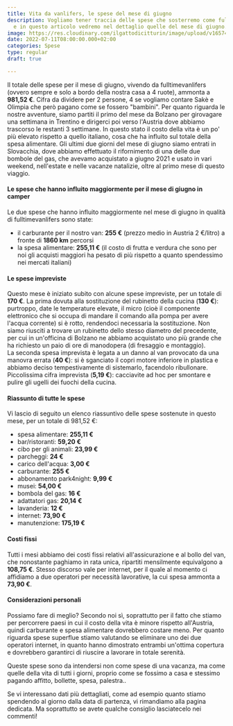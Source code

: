 ```yaml
---
title: Vita da vanlifers, le spese del mese di giugno
description: Vogliamo tener traccia delle spese che sosterremo come fulltime vanlifers
  e in questo articolo vedremo nel dettaglio quelle del mese di giugno.
image: https://res.cloudinary.com/ilgattodicitturin/image/upload/v1657440439/Articoli/spesa_giugno_pfo0lt.jpg
date: 2022-07-11T08:00:00.000+02:00
categories: Spese
type: regular
draft: true

---
```

Il totale delle spese per il mese di giugno, vivendo da fulltimevanlifers (ovvero sempre e solo a bordo della nostra casa a 4 ruote), ammonta a **981,52 €**. Cifra da dividere per 2 persone, 4 se vogliamo contare Sakè e Olimpia che però pagano come se fossero "bambini".
Per quanto riguarda le nostre avventure, siamo partiti il primo del mese da Bolzano per girovagare una settimana in Trentino e dirigerci poi verso l'Austria dove abbiamo trascorso le restanti 3 settimane. In questo stato il costo della vita è un po' più elevato rispetto a quello italiano, cosa che ha influito sul totale della spesa alimentare.
Gli ultimi due giorni del mese di giugno siamo entrati in Slovacchia, dove abbiamo effettuato il rifornimento di una delle due bombole del gas, che avevamo acquistato a giugno 2021 e usato in vari weekend, nell'estate e nelle vacanze natalizie, oltre al primo mese di questo viaggio.

#### Le spese che hanno influito maggiormente per il mese di giugno in camper

Le due spese che hanno influito maggiormente nel mese di giugno in qualità di fulltimevanlifers sono state:

* il carburante per il nostro van:  **255 €** (prezzo medio in Austria 2 €/litro) a fronte di **1860 km** percorsi
* la spesa alimentare: **255,11 €** (il costo di frutta e verdura che sono per noi gli acquisti maggiori ha pesato di più rispetto a quanto spendessimo nei mercati italiani)

#### Le spese impreviste

Questo mese è iniziato subito con alcune spese impreviste, per un totale di **170 €**.
La prima dovuta alla sostituzione del rubinetto della cucina (**130 €**): purtroppo, date le temperature elevate, il micro (cioè il componente elettronico che si occupa di mandare il comando alla pompa per avere l'acqua corrente) si è rotto, rendendoci necessaria la sostituzione. Non siamo riusciti a trovare un rubinetto dello stesso diametro del precedente, per cui in un'officina di Bolzano ne abbiamo acquistato uno più grande che ha richiesto un paio di ore di manodopera (di fresaggio e montaggio).  
La seconda spesa imprevista è legata a un danno al van provocato da una manovra errata (**40 €**): si è sganciato il copri motore inferiore in plastica e abbiamo deciso tempestivamente di sistemarlo, facendolo ribullonare. Piccolissima cifra imprevista (**5,19 €**): cacciavite ad hoc per smontare e pulire gli ugelli dei fuochi della cucina.

#### Riassunto di tutte le spese

Vi lascio di seguito un elenco riassuntivo delle spese sostenute in questo mese, per un totale di 981,52 €:

* spesa alimentare: **255,11 €**
* bar/ristoranti: **59,20 €**
* cibo per gli animali: **23,99 €**
* parcheggi: **24 €**
* carico dell'acqua: **3,00 €**
* carburante: **255 €**
* abbonamento park4night: **9,99 €**
* musei: **54,00 €**
* bombola del gas: **16 €**
* adattatori gas: **20,14 €**
* lavanderia: **12 €**
* internet: **73,90 €**
* manutenzione: **175,19 €**

#### Costi fissi

Tutti i mesi abbiamo dei costi fissi relativi all'assicurazione e al bollo del van, che nonostante paghiamo in rata unica, ripartiti mensilmente equivalgono a **108,75 €**. Stesso discorso vale per internet, per il quale al momento ci affidiamo a due operatori per necessità lavorative, la cui spesa ammonta a **73,90 €**.

#### Considerazioni personali

Possiamo fare di meglio? Secondo noi sì, soprattutto per il fatto che stiamo per percorrere paesi in cui il costo della vita è minore rispetto all'Austria, quindi carburante e spesa alimentare dovrebbero costare meno.
Per quanto riguarda spese superflue stiamo valutando se eliminare uno dei due operatori internet, in quanto hanno dimostrato entrambi un'ottima copertura e dovrebbero garantirci di riuscire a lavorare in totale serenità.

Queste spese sono da intendersi non come spese di una vacanza, ma come quelle della vita di tutti i giorni, proprio come se fossimo a casa e stessimo pagando affitto, bollette, spesa, palestra..

Se vi interessano dati più dettagliati, come ad esempio quanto stiamo spendendo al giorno dalla data di partenza, vi rimandiamo alla pagina dedicata.
Ma soprattutto se avete qualche consiglio lasciatecelo nei commenti!